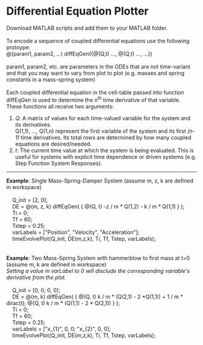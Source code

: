 <h1>Differential Equation Plotter</h1>

Download MATLAB scripts and add them to your MATLAB folder.<br/>
<br/>
To encode a sequence of coupled differential equations use the following protoype:<br/>
@(param1, param2, ...) diffEqGen({@(Q,t) ..., @(Q,t) ..., ...})<br/>
<br/>
param1, param2, etc. are parameters in the ODEs that are not time-variant and that you may want to vary from plot to plot (e.g. masses and spring constants in a mass-spring system)<br/>
<br/>
Each coupled differential equation in the cell-table passed into function diffEqGen is used to determine the <i>n<sup>th</sup></i> time derivative of that variable. These functions all receive two arguments:<br/>
<ol>
	<li>
		<i>Q</i>: A matrix of values for each time-valued variable for the system and its derivatives.<br/>
		Q(1,1), ..., Q(1,n) represent the first variable of the system and its first <i>(n-1)</i> time derivatives. Its total rows are determined by how many coupled equations are desired/needed.
	</li>
	<li>
		<i>t</i>: The current time value at which the system is being evaluated. This is useful for systems with explicit time dependence or driven systems (e.g. Step Function System Responses).
	</li>
</ol>

<hr/>

<b>Example</b>: Single Mass-Spring-Damper System (assume m, z, k are defined in workspace)<br/>
<br/>
&nbsp;&nbsp;&nbsp;&nbsp;Q_init = [2, 0];<br/>
&nbsp;&nbsp;&nbsp;&nbsp;DE = @(m, z, k) diffEqGen( { @(Q, t) -z / m \* Q(1,2) - k / m \* Q(1,1) } );<br/>
&nbsp;&nbsp;&nbsp;&nbsp;Ti = 0;<br/>
&nbsp;&nbsp;&nbsp;&nbsp;Tf = 60;<br/>
&nbsp;&nbsp;&nbsp;&nbsp;Tstep = 0.25;<br/>
&nbsp;&nbsp;&nbsp;&nbsp;varLabels = ["Position", "Velocity", "Acceleration"];<br/>
&nbsp;&nbsp;&nbsp;&nbsp;timeEvolvePlot(Q_init, DE(m,z,k), Ti, Tf, Tstep, varLabels);<br/>
<br/>
<br/>
<b>Example</b>: Two Mass-Spring System with hammerblow to first mass at t=0 (assume m, k are defined in workspace)<br/>
<i>Setting a value in varLabel to 0 will disclude the corresponding variable's derivative from the plot.<br/></i>
<br/>
&nbsp;&nbsp;&nbsp;&nbsp;Q_init = [0, 0; 0, 0];<br/>
&nbsp;&nbsp;&nbsp;&nbsp;DE = @(m, k) diffEqGen( { @(Q, t) k / m \* (Q(2,1) - 2 \*Q(1,1)) + 1 / m \* dirac(t); @(Q, t) k / m \* (Q(1,1) - 2 \* Q(2,1)) } );<br/>
&nbsp;&nbsp;&nbsp;&nbsp;Ti = 0;<br/>
&nbsp;&nbsp;&nbsp;&nbsp;Tf = 60;<br/>
&nbsp;&nbsp;&nbsp;&nbsp;Tstep = 0.25;<br/>
&nbsp;&nbsp;&nbsp;&nbsp;varLabels = ["x_{1}", 0, 0; "x_{2}", 0, 0];<br/>
&nbsp;&nbsp;&nbsp;&nbsp;timeEvolvePlot(Q_init, DE(m,z,k), Ti, Tf, Tstep, varLabels);<br/>
<br/>